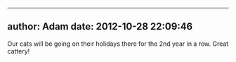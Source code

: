 
---
author: Adam
date: 2012-10-28 22:09:46
---
Our cats will be going on their holidays there for the 2nd year in a row. Great cattery!

